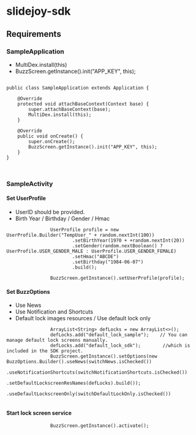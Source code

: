 # slidejoy-sdk


## Requirements

### SampleApplication

- MultiDex.install(this)
- BuzzScreen.getInstance().init("APP_KEY", this);
~~~~

public class SampleApplication extends Application {

	@Override
	protected void attachBaseContext(Context base) {
		super.attachBaseContext(base);
		MultiDex.install(this);
	}

	@Override
	public void onCreate() {
		super.onCreate();
		BuzzScreen.getInstance().init("APP_KEY", this);
	}
}

	
~~~~

### SampleActivity

#### Set UserProfile

- UserID should be provided.
- Birth Year / Birthday / Gender / Hmac

~~~~
				UserProfile profile = new UserProfile.Builder("TempUser_" + random.nextInt(100))
						.setBirthYear(1970 + +random.nextInt(20))
						.setGender(random.nextBoolean() ? UserProfile.USER_GENDER_MALE : UserProfile.USER_GENDER_FEMALE)
						.setHmac("ABCDE")
						.setBirthday("1984-06-07")
						.build();
						
				BuzzScreen.getInstance().setUserProfile(profile);
~~~~

#### Set BuzzOptions

- Use News
- Use Notification and Shortcuts
- Default lock images resources / Use default lock only
	
~~~~
				ArrayList<String> defLocks = new ArrayList<>();
				defLocks.add("default_lock_sample");    // You can manage default lock screens manually.
				defLocks.add("default_lock_sdk");        //which is included in the SDK project.
				BuzzScreen.getInstance().setOptions(new BuzzOptions.Builder().useNews(switchNews.isChecked())
						.useNotificationShortcuts(switchNotificationShortcuts.isChecked())
						.setDefaultLockscreenResNames(defLocks).build());
						.useDefaultLockscreenOnly(switchDefaultLockOnly.isChecked())
						
~~~~

#### Start lock screen service

~~~~
				BuzzScreen.getInstance().activate();
~~~~